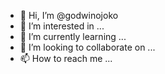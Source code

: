 - 👋 Hi, I’m @godwinojoko
- 👀 I’m interested in ...
- 🌱 I’m currently learning ...
- 💞️ I’m looking to collaborate on ...
- 📫 How to reach me ...

<!---
godwinojoko/godwinojoko is a ✨ special ✨ repository because its `README.md` (this file) appears on your GitHub profile.
You can click the Preview link to take a look at your changes.
--->
